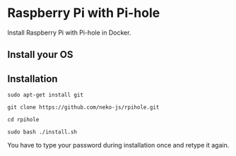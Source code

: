 # Raspberry Pi with Pi-hole

Install Raspberry Pi with Pi-hole in Docker.

## Install your OS

## Installation

```
sudo apt-get install git
```
```
git clone https://github.com/neko-js/rpihole.git
```
```
cd rpihole
```
```
sudo bash ./install.sh
```
You have to type your password during installation once and retype it again.
